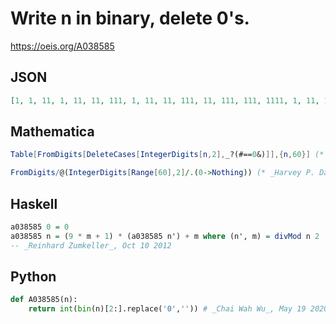 # Write n in binary, delete 0's\.
https://oeis.org/A038585
## JSON
```JSON
[1, 1, 11, 1, 11, 11, 111, 1, 11, 11, 111, 11, 111, 111, 1111, 1, 11, 11, 111, 11, 111, 111, 1111, 11, 111, 111, 1111, 111, 1111, 1111, 11111, 1, 11, 11, 111, 11, 111, 111, 1111, 11, 111, 111, 1111, 111, 1111, 1111, 11111, 11, 111, 111, 1111, 111, 1111, 1111]
```
## Mathematica
```Mathematica
Table[FromDigits[DeleteCases[IntegerDigits[n,2],_?(#==0&)]],{n,60}] (* _Harvey P. Dale_, Feb 27 2012 *)
```
```Mathematica
FromDigits/@(IntegerDigits[Range[60],2]/.(0->Nothing)) (* _Harvey P. Dale_, Apr 09 2017 *)
```
## Haskell
```Haskell
a038585 0 = 0
a038585 n = (9 * m + 1) * (a038585 n') + m where (n', m) = divMod n 2
-- _Reinhard Zumkeller_, Oct 10 2012
```
## Python
```Python
def A038585(n):
    return int(bin(n)[2:].replace('0','')) # _Chai Wah Wu_, May 19 2020
```
